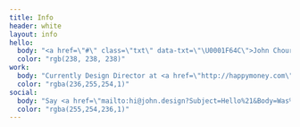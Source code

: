 ```yaml
---
title: Info
header: white
layout: info
hello:
  body: "<a href=\"#\" class=\"txt\" data-txt=\"\U0001F64C\">John Choura</a> is a <a href=\"#\" class=\"txt\" data-txt=\"\U0001F601\">Multidisciplinary Designer</a> and <a href=\"#\" class=\"txt\" data-txt=\"\U0001F635\">Artist</a> in <a href=\"#\" class=\"txt\" data-txt=\"☀️\">Long Beach</a>, California.\n"
  color: "rgb(238, 238, 238)"
work:
  body: "Currently Design Director at <a href=\"http://happymoney.com\" class=\"txt\" data-txt=\"\U0001F388\">Happy Money</a>. <del>Previously at Biola Art Dept., Envoy, Signal, and Biola Marketing.</del>"
  color: "rgba(236,255,254,1)"
social:
  body: "Say <a href=\"mailto:hi@john.design?Subject=Hello%21&Body=Was%20looking%20at%20your%20website%20and%20wanted%20to%20say%20hello%21\" class=\"txt\" data-txt=\"\U0001F44B\">Hello</a>, or follow me on <a href=\"http://twitter.com/johnchourajr\" class=\"txt\" data-txt=\"twitter\">Twitter</a>, <a href=\"http://dribbble.com/johnchourajr\" class=\"txt\" data-txt=\"dribbble\">Dribbble</a>, <a href=\"http://instagram.com/johnchoura\" class=\"txt\" data-txt=\"instagram\">Instagram</a>, and <a href=\"http://github.com/johnchourajr\" class=\"txt\" data-txt=\"github\">Github</a>.\n"
  color: "rgba(255,254,236,1)"
---
```

